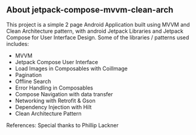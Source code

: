 ## About jetpack-compose-mvvm-clean-arch

This project is a simple 2 page Android Application built using 
MVVM and Clean Architecture pattern, with android Jetpack Libraries 
and Jetpack Compose for User Interface Design.
Some of the libraries / patterns used includes:

- MVVM
- Jetpack Compose User Interface
- Load Images in Composables with CoilImage
- Pagination
- Offline Search
- Error Handling in Composables
- Compose Navigation with data transfer
- Networking with Retrofit & Gson
- Dependency Injection with Hilt
- Clean Architecture Pattern

References: Special thanks to Phillip Lackner

